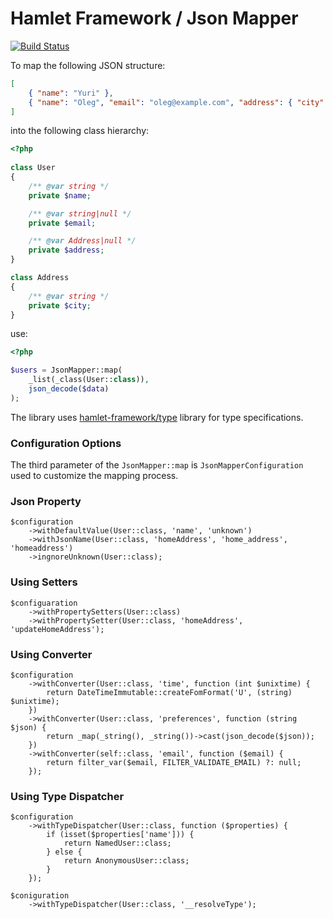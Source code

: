 # Hamlet Framework / Json Mapper

[![Build Status](https://travis-ci.org/hamlet-framework/json-mapper.svg)](https://travis-ci.org/hamlet-framework/json-mapper)

To map the following JSON structure:

```json
[
    { "name": "Yuri" },
    { "name": "Oleg", "email": "oleg@example.com", "address": { "city": "Vologda" } }
]
```

into the following class hierarchy:

```php
<?php
 
class User
{
    /** @var string */
    private $name;

    /** @var string|null */
    private $email;

    /** @var Address|null */
    private $address;
}

class Address 
{
    /** @var string */
    private $city;
}
```

use:

```php
<?php

$users = JsonMapper::map(
    _list(_class(User::class)), 
    json_decode($data)
);
```

The library uses [hamlet-framework/type](https://github.com/hamlet-framework/type) library for type specifications.

### Configuration Options

The third parameter of the `JsonMapper::map` is `JsonMapperConfiguration` used to customize the mapping process.

### Json Property

```
$configuration
    ->withDefaultValue(User::class, 'name', 'unknown')
    ->withJsonName(User::class, 'homeAddress', 'home_address', 'homeaddress')
    ->ingnoreUnknown(User::class);
```

### Using Setters

```
$configuaration
    ->withPropertySetters(User::class)
    ->withPropertySetter(User::class, 'homeAddress', 'updateHomeAddress');
```

### Using Converter

```
$configuration
    ->withConverter(User::class, 'time', function (int $unixtime) {
        return DateTimeImmutable::createFomFormat('U', (string) $unixtime);
    })
    ->withConverter(User::class, 'preferences', function (string $json) {
        return _map(_string(), _string())->cast(json_decode($json)); 
    })
    ->withConverter(self::class, 'email', function ($email) {
        return filter_var($email, FILTER_VALIDATE_EMAIL) ?: null;
    });
```

### Using Type Dispatcher 

```
$configuration
    ->withTypeDispatcher(User::class, function ($properties) {
        if (isset($properties['name'])) {
            return NamedUser::class;
        } else {
            return AnonymousUser::class;
        }
    });
```

```
$coniguration
    ->withTypeDispatcher(User::class, '__resolveType');
```

